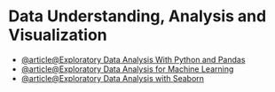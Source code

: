 # Data Understanding, Analysis and Visualization

- [@article@Exploratory Data Analysis With Python and Pandas](https://imp.i384100.net/AWAv4R)
- [@article@Exploratory Data Analysis for Machine Learning](https://imp.i384100.net/GmQMLE)
- [@article@Exploratory Data Analysis with Seaborn](https://imp.i384100.net/ZQmMgR)

